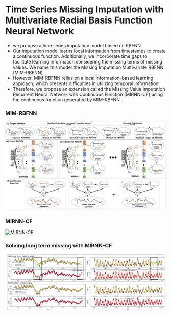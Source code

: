 # Time Series Missing Imputation with Multivariate Radial Basis Function Neural Network
- we propose a time series imputation model based on RBFNN.
-  Our imputation model learns local information from timestamps to create a continuous function. Additionally, we incorporate time gaps to facilitate learning information considering the missing terms of missing values. We name this model the Missing Imputation Multivariate RBFNN (MIM-RBFNN).
- However, MIM-RBFNN relies on a local information-based learning approach, which presents difficulties in utilizing temporal information.
- Therefore, we propose an extension called the Missing Value Imputation Recurrent Neural Network with Continuous Function (MIRNN-CF) using the continuous function generated by MIM-RBFNN.
### MIM-RBFNN
![MIM-RBFNN](https://github.com/cooling-0/MissingRBF/blob/main/MIM-RBFNN.jpg)
### MIRNN-CF
![MIRNN-CF](https://github.com/cooling-0/MissingRBF/blob/main/MIRNN-CF2.jpg)
### Solving long term missing with MIRNN-CF
![test](https://github.com/cooling-0/MissingRBF/blob/main/test_example.jpg)
